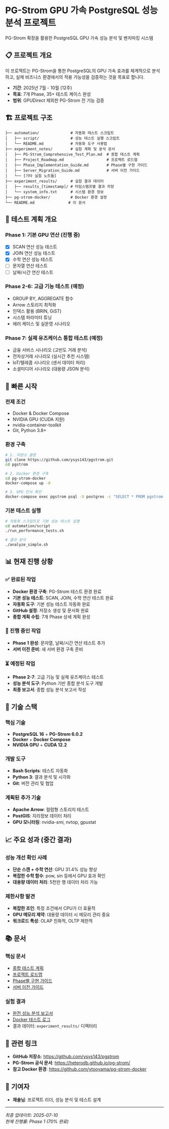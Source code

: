 # PG-Strom GPU 가속 PostgreSQL 성능 분석 프로젝트

PG-Strom 확장을 활용한 PostgreSQL GPU 가속 성능 분석 및 벤치마킹 시스템

## 📋 프로젝트 개요

이 프로젝트는 PG-Strom을 통한 PostgreSQL의 GPU 가속 효과를 체계적으로 분석하고, 실제 비즈니스 환경에서의 적용 가능성을 검증하는 것을 목표로 합니다.

- **기간**: 2025년 7월 - 10월 (12주)
- **목표**: 7개 Phase, 35+ 테스트 케이스 완성
- **범위**: GPUDirect 제외한 PG-Strom 전 기능 검증

## 🏗 프로젝트 구조

```
├── automation/              # 자동화 테스트 스크립트
│   ├── script/              # 성능 테스트 실행 스크립트
│   └── README.md            # 자동화 도구 사용법
├── experiment_notes/        # 실험 계획 및 분석 문서
│   ├── PG-Strom_Comprehensive_Test_Plan.md  # 종합 테스트 계획
│   ├── Project_Roadmap.md                   # 프로젝트 로드맵
│   ├── Phase_Implementation_Guide.md        # Phase별 구현 가이드
│   ├── Server_Migration_Guide.md            # 서버 이전 가이드
│   └── [기타 실험 노트들]
├── experiment_results/      # 실험 결과 데이터
│   ├── results_[timestamp]/ # 타임스탬프별 결과 저장
│   └── system_info.txt      # 시스템 환경 정보
├── pg-strom-docker/         # Docker 환경 설정
└── README.md               # 이 문서
```

## 🎯 테스트 계획 개요

### Phase 1: 기본 GPU 연산 (진행 중)
- [x] SCAN 연산 성능 테스트
- [x] JOIN 연산 성능 테스트  
- [x] 수학 연산 성능 테스트
- [ ] 문자열 연산 테스트
- [ ] 날짜/시간 연산 테스트

### Phase 2-6: 고급 기능 테스트 (예정)
- GROUP BY, AGGREGATE 함수
- Arrow 스토리지 최적화
- 인덱스 활용 (BRIN, GiST)
- 시스템 파라미터 튜닝
- 에러 케이스 및 실운영 시나리오

### Phase 7: 실제 유즈케이스 통합 테스트 (예정)
- 금융 서비스 시나리오 (고빈도 거래 분석)
- 전자상거래 시나리오 (실시간 추천 시스템)
- IoT/텔레콤 시나리오 (센서 데이터 처리)
- 소셜미디어 시나리오 (대용량 JSON 분석)

## 🚀 빠른 시작

### 전제 조건
- Docker & Docker Compose
- NVIDIA GPU (CUDA 지원)
- nvidia-container-toolkit
- Git, Python 3.8+

### 환경 구축
```bash
# 1. 저장소 클론
git clone https://github.com/ysys143/pgstrom.git
cd pgstrom

# 2. Docker 환경 구축
cd pg-strom-docker
docker-compose up -d

# 3. GPU 인식 확인
docker-compose exec pgstrom psql -U postgres -c "SELECT * FROM pgstrom.device_info;"
```

### 기본 테스트 실행
```bash
# 자동화 스크립트로 기본 성능 테스트 실행
cd automation/script
./run_performance_tests.sh

# 결과 분석
./analyze_simple.sh
```

## 📊 현재 진행 상황

### ✅ 완료된 작업
- **Docker 환경 구축**: PG-Strom 테스트 환경 완료
- **기본 성능 테스트**: SCAN, JOIN, 수학 연산 테스트 완료
- **자동화 도구**: 기본 성능 테스트 자동화 완료
- **GitHub 설정**: 저장소 생성 및 문서화 완료
- **종합 계획 수립**: 7개 Phase 상세 계획 완성

### 🔄 진행 중인 작업
- **Phase 1 완성**: 문자열, 날짜/시간 연산 테스트 추가
- **서버 이전 준비**: 새 서버 환경 구축 준비

### ⏳ 예정된 작업
- **Phase 2-7**: 고급 기능 및 실제 유즈케이스 테스트
- **성능 분석 도구**: Python 기반 종합 분석 도구 개발
- **최종 보고서**: 종합 성능 분석 보고서 작성

## 🔧 기술 스택

### 핵심 기술
- **PostgreSQL 16** + **PG-Strom 6.0.2**
- **Docker** + **Docker Compose**
- **NVIDIA GPU** + **CUDA 12.2**

### 개발 도구
- **Bash Scripts**: 테스트 자동화
- **Python 3**: 결과 분석 및 시각화
- **Git**: 버전 관리 및 협업

### 계획된 추가 기술
- **Apache Arrow**: 컬럼형 스토리지 테스트
- **PostGIS**: 지리정보 데이터 처리
- **GPU 모니터링**: nvidia-smi, nvtop, gpustat

## 📈 주요 성과 (중간 결과)

### 성능 개선 확인 사례
- **단순 스캔 + 수학 연산**: GPU 31.4% 성능 향상
- **복잡한 수학 함수**: pow, sin 등에서 GPU 효과 확인
- **대용량 데이터 처리**: 5천만 행 데이터 처리 가능

### 제한사항 발견
- **복잡한 조인**: 특정 조건에서 CPU가 더 효율적
- **GPU 메모리 제약**: 대용량 데이터 시 메모리 관리 중요
- **워크로드 특성**: OLAP 친화적, OLTP 제한적

## 📚 문서

### 핵심 문서
- [종합 테스트 계획](experiment_notes/PG-Strom_Comprehensive_Test_Plan.md)
- [프로젝트 로드맵](experiment_notes/Project_Roadmap.md)
- [Phase별 구현 가이드](experiment_notes/Phase_Implementation_Guide.md)
- [서버 이전 가이드](experiment_notes/Server_Migration_Guide.md)

### 실험 결과
- [완전 성능 분석 보고서](experiment_notes/PG-Strom_Complete_Performance_Analysis.md)
- [Docker 테스트 로그](experiment_notes/pg-strom-docker-test-log.md)
- 결과 데이터: `experiment_results/` 디렉터리

## 🔗 관련 링크

- **GitHub 저장소**: https://github.com/ysys143/pgstrom
- **PG-Strom 공식 문서**: https://heterodb.github.io/pg-strom/
- **참고 Docker 환경**: https://github.com/ytooyama/pg-strom-docker

## 👥 기여자

- **재솔님**: 프로젝트 리더, 성능 분석 및 테스트 설계

---

*최종 업데이트: 2025-07-10*  
*현재 진행률: Phase 1 (70% 완료)* 